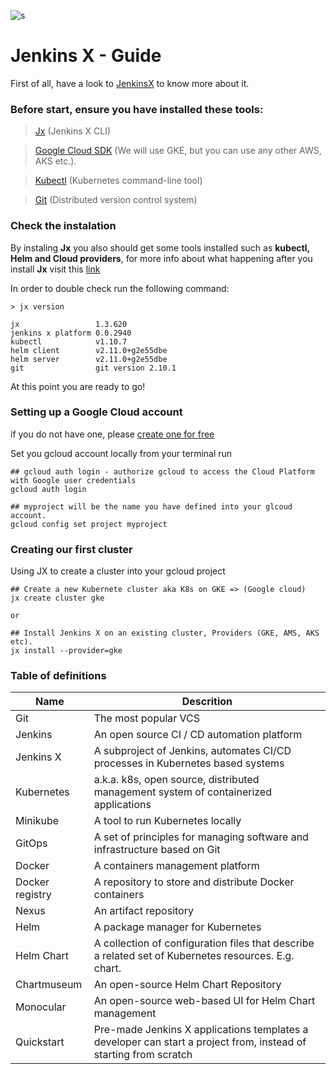 ![s](https://static.imasters.com.br/wp-content/uploads/2018/07/25101608/Jenkins-X-uma-nova-soluc%CC%A7a%CC%83o-de-CICD-para-Kubernetes-%E2%80%93-Parte-02.jpg)

# Jenkins X - Guide

First of all, have a look to [JenkinsX](https://jenkins-x.io) to know more about it.


### Before start, ensure you have installed these tools:

> [Jx](https://jenkins-x.io/getting-started/install/) (Jenkins X CLI)

> [Google Cloud SDK](https://cloud.google.com/sdk/docs/quickstarts) (We will use GKE, but you can use any other AWS, AKS etc.).

> [Kubectl](https://kubernetes.io/docs/tasks/tools/install-kubectl/) (Kubernetes command-line tool)

> [Git](https://git-scm.com/) (Distributed version control system)


### Check the instalation

By instaling **Jx** you also should get some tools installed such as **kubectl, Helm and Cloud providers**, for more info about what happening after you install **Jx** visit this [link](https://jenkins-x.io/getting-started/install-on-cluster-what-happens/)

In order to double check run the following command:

```
> jx version

jx                 1.3.620
jenkins x platform 0.0.2940
kubectl            v1.10.7
helm client        v2.11.0+g2e55dbe
helm server        v2.11.0+g2e55dbe
git                git version 2.10.1

```
At this point you are ready to go!

###  Setting up a Google Cloud account 

if you do not have one, please [create one for free](https://cloud.google.com/free/)

Set you gcloud account locally from your terminal run

```
## gcloud auth login - authorize gcloud to access the Cloud Platform with Google user credentials
gcloud auth login

## myproject will be the name you have defined into your glcoud account.
gcloud config set project myproject
```

### Creating our first cluster

Using JX to create a cluster into your gcloud project
```
## Create a new Kubernete cluster aka K8s on GKE => (Google cloud)
jx create cluster gke

or

## Install Jenkins X on an existing cluster, Providers (GKE, AMS, AKS etc).
jx install --provider=gke

```


### Table of definitions

Name                | Descrition
------------------  | --------------------
Git                 | The most popular VCS 
Jenkins             | An open source CI / CD automation platform
Jenkins X	          | A subproject of Jenkins, automates CI/CD processes in Kubernetes based systems
Kubernetes          | a.k.a. k8s, open source, distributed management system of containerized applications
Minikube            | A tool to run Kubernetes locally
GitOps              | A set of principles for managing software and infrastructure based on Git
Docker              | A containers management platform
Docker registry     |	A repository to store and distribute Docker containers
Nexus	              | An artifact repository
Helm	              | A package manager for Kubernetes
Helm Chart          | A collection of configuration files that describe a related set of Kubernetes resources. E.g. chart.
Chartmuseum	        | An open-source Helm Chart Repository
Monocular	          | An open-source web-based UI for Helm Chart management
Quickstart          | Pre-made Jenkins X applications templates a developer can start a project from, instead of starting from scratch



